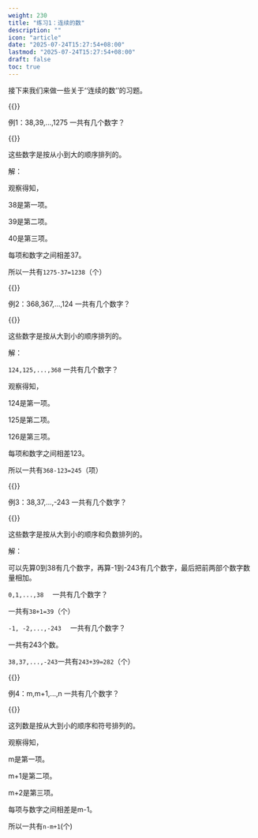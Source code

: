 ```yaml
---
weight: 230
title: "练习1：连续的数"
description: ""
icon: "article"
date: "2025-07-24T15:27:54+08:00"
lastmod: "2025-07-24T15:27:54+08:00"
draft: false
toc: true
---
```


接下来我们来做一些关于‘‘连续的数’’的习题。

{{<alert context="primary">}}

例1：38,39,...,1275     一共有几个数字？

{{</alert>}}

这些数字是按从小到大的顺序排列的。

解：

观察得知，

38是第一项。

39是第二项。

40是第三项。

每项和数字之间相差37。

所以一共有`1275-37=1238`（个）

{{<alert context="primary">}}

例2：368,367,...,124     一共有几个数字？

{{</alert>}}

这些数字是按从大到小的顺序排列的。

解：

`124,125,...,368`     一共有几个数字？

观察得知，

124是第一项。

125是第二项。

126是第三项。

每项和数字之间相差123。

所以一共有`368-123=245`（项）

{{<alert context="primary">}}

例3：38,37,...,-243     一共有几个数字？

{{</alert>}}

这些数字是按从大到小的顺序和负数排列的。

解：

可以先算0到38有几个数字，再算-1到-243有几个数字，最后把前两部个数字数量相加。

`0,1,...,38  `   一共有几个数字？

一共有`38+1=39`（个）

`-1, -2,...,-243  `   一共有几个数字？

一共有243个数。

`38,37,...,-243`一共有`243+39=282`（个）

{{<alert context="primary">}}

例4：m,m+1,...,n     一共有几个数字？

{{</alert>}}

这列数是按从大到小的顺序和符号排列的。

观察得知，

m是第一项。

m+1是第二项。

m+2是第三项。

每项与数字之间相差是m-1。 

所以一共有`n-m+1`(个)



